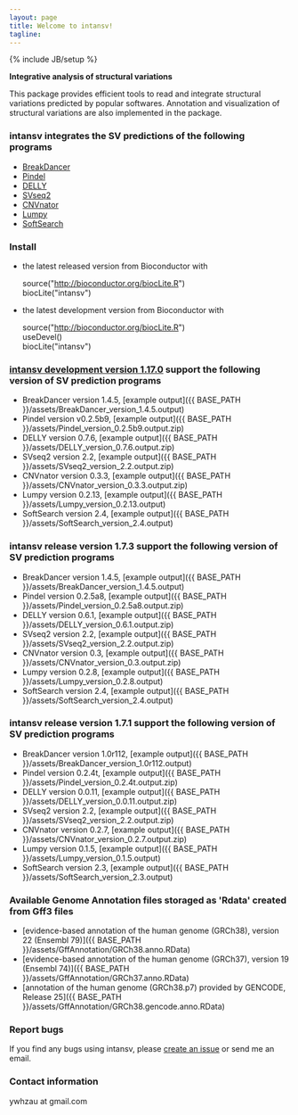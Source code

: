 ```yaml
---
layout: page
title: Welcome to intansv!
tagline: 
---
```

{% include JB/setup %}

__Integrative analysis of structural variations__

This package provides efficient tools to read and integrate structural variations predicted by popular softwares. Annotation and visualization of structural variations are also implemented in the package.


### intansv integrates the SV predictions of the following programs
<ul>
<li><a href="https://github.com/genome/breakdancer" target="_blank">BreakDancer</a></li>
<li><a href="https://github.com/genome/pindel" target="_blank">Pindel</a></li>
<li><a href="https://github.com/tobiasrausch/delly" target="_blank">DELLY</a></li>
<li><a href="http://www.engr.uconn.edu/~jiz08001/svseq2.html" target="_blank">SVseq2</a></li>
<li><a href="https://github.com/abyzovlab/CNVnator" target="_blank">CNVnator</a></li>
<li><a href="https://github.com/arq5x/lumpy-sv" target="_blank">Lumpy</a></li>
<li><a href="https://github.com/Steven-N-Hart/softsearch" target="_blank">SoftSearch</a></li>
</ul>

### Install

-   the latest released version from Bioconductor with

    source("http://bioconductor.org/biocLite.R")  
    biocLite("intansv")  
    
-   the latest development version from Bioconductor with

    source("http://bioconductor.org/biocLite.R")  
    useDevel()  
    biocLite("intansv")  

	
### [intansv development version 1.17.0](http://www.bioconductor.org/packages/devel/bioc/html/intansv.html) support the following version of SV prediction programs
* BreakDancer version 1.4.5, [example output]({{ BASE_PATH }}/assets/BreakDancer_version_1.4.5.output)  
* Pindel version v0.2.5b9, [example output]({{ BASE_PATH }}/assets/Pindel_version_0.2.5b9.output.zip)   
* DELLY version 0.7.6, [example output]({{ BASE_PATH }}/assets/DELLY_version_0.7.6.output.zip)  
* SVseq2 version 2.2, [example output]({{ BASE_PATH }}/assets/SVseq2_version_2.2.output.zip)  
* CNVnator version 0.3.3, [example output]({{ BASE_PATH }}/assets/CNVnator_version_0.3.3.output.zip)  
* Lumpy version 0.2.13, [example output]({{ BASE_PATH }}/assets/Lumpy_version_0.2.13.output)  
* SoftSearch version 2.4, [example output]({{ BASE_PATH }}/assets/SoftSearch_version_2.4.output)  

### intansv release version 1.7.3 support the following version of SV prediction programs
* BreakDancer version 1.4.5, [example output]({{ BASE_PATH }}/assets/BreakDancer_version_1.4.5.output)  
* Pindel version 0.2.5a8, [example output]({{ BASE_PATH }}/assets/Pindel_version_0.2.5a8.output.zip)   
* DELLY version 0.6.1, [example output]({{ BASE_PATH }}/assets/DELLY_version_0.6.1.output.zip)  
* SVseq2 version 2.2, [example output]({{ BASE_PATH }}/assets/SVseq2_version_2.2.output.zip)  
* CNVnator version 0.3, [example output]({{ BASE_PATH }}/assets/CNVnator_version_0.3.output.zip)  
* Lumpy version 0.2.8, [example output]({{ BASE_PATH }}/assets/Lumpy_version_0.2.8.output)  
* SoftSearch version 2.4, [example output]({{ BASE_PATH }}/assets/SoftSearch_version_2.4.output)  

### intansv release version 1.7.1 support the following version of SV prediction programs
* BreakDancer version 1.0r112, [example output]({{ BASE_PATH }}/assets/BreakDancer_version_1.0r112.output)  
* Pindel version 0.2.4t, [example output]({{ BASE_PATH }}/assets/Pindel_version_0.2.4t.output.zip)  
* DELLY version 0.0.11, [example output]({{ BASE_PATH }}/assets/DELLY_version_0.0.11.output.zip)  
* SVseq2 version 2.2, [example output]({{ BASE_PATH }}/assets/SVseq2_version_2.2.output.zip)  
* CNVnator version 0.2.7, [example output]({{ BASE_PATH }}/assets/CNVnator_version_0.2.7.output.zip)  
* Lumpy version 0.1.5, [example output]({{ BASE_PATH }}/assets/Lumpy_version_0.1.5.output)  
* SoftSearch version 2.3, [example output]({{ BASE_PATH }}/assets/SoftSearch_version_2.3.output)  


### Available Genome Annotation files storaged as 'Rdata' created from Gff3 files  
* [evidence-based annotation of the human genome (GRCh38), version 22 (Ensembl 79)]({{ BASE_PATH }}/assets/GffAnnotation/GRCh38.anno.RData)   
* [evidence-based annotation of the human genome (GRCh37), version 19 (Ensembl 74)]({{ BASE_PATH }}/assets/GffAnnotation/GRCh37.anno.RData)   
* [annotation of the human genome (GRCh38.p7) provided by GENCODE, Release 25]({{ BASE_PATH }}/assets/GffAnnotation/GRCh38.gencode.anno.RData)   

### Report bugs
If you find any bugs using intansv, please <a href="https://github.com/venyao/intansv/issues/intansv/issues" target="_blank">create an issue</a> or send me an email.

### Contact information
ywhzau at gmail.com


